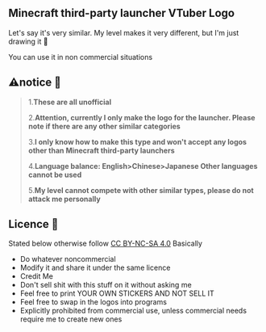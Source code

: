 ## Minecraft third-party launcher VTuber Logo 

Let's say it's very similar. My level makes it very different, but I'm just drawing it 🤣

You can use it in non commercial situations

## ⚠**notice** 📕
>
>1.**These are all unofficial**
>
>2.**Attention, currently I only make the logo for the launcher. Please note if there are any other similar categories**
>
>3.**I only know how to make this type and won't accept any logos other than Minecraft third-party launchers**
>
>4.**Language balance: English>Chinese>Japanese Other languages cannot be used**
>
>5.**My level cannot compete with other similar types, please do not attack me personally**
>

## Licence 📜

Stated below otherwise follow [CC BY-NC-SA 4.0](./LICENSE.md)
Basically

- Do whatever noncommercial
- Modify it and share it under the same licence
- Credit Me
- Don't sell shit with this stuff on it without asking me
- Feel free to print YOUR OWN STICKERS AND NOT SELL IT
- Feel free to swap in the logos into programs
- Explicitly prohibited from commercial use, unless commercial needs require me to create new ones
